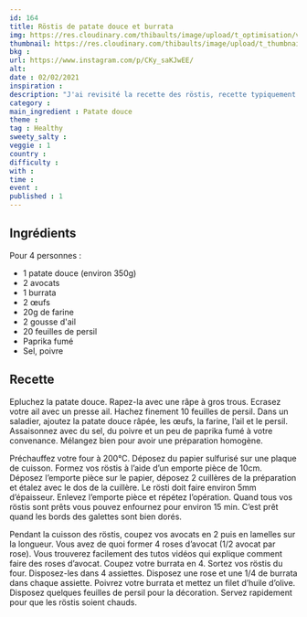 ```yaml
---
id: 164
title: Röstis de patate douce et burrata
img: https://res.cloudinary.com/thibaults/image/upload/t_optimisation/v1612293946/Recipes/20210202_rostis_patate_douce.jpg
thumbnail: https://res.cloudinary.com/thibaults/image/upload/t_thumbnail_josie/v1612293946/Recipes/20210202_rostis_patate_douce.jpg
bkg : 
url: https://www.instagram.com/p/CKy_saKJwEE/
alt: 
date : 02/02/2021
inspiration : 
description: "J'ai revisité la recette des röstis, recette typiquement suisse, avec des patates douces. Je les ai accompagné d'une burrata et d'avocat pour plus de fraicheur."
category : 
main_ingredient : Patate douce
theme : 
tag : Healthy
sweety_salty : 
veggie : 1
country :
difficulty :
with : 
time : 
event :
published : 1
---
```


## Ingrédients
Pour 4 personnes :
 - 1 patate douce (environ 350g)
 - 2 avocats
 - 1 burrata
 - 2 œufs
 - 20g de farine
 - 2 gousse d'ail
 - 20 feuilles de persil
 - Paprika fumé
 - Sel, poivre

## Recette
Epluchez la patate douce. Rapez-la avec une râpe à gros trous. Ecrasez votre ail avec un presse ail. Hachez finement 10 feuilles de persil. Dans un saladier, ajoutez la patate douce râpée, les œufs, la farine, l’ail et le persil. Assaisonnez avec du sel, du poivre et un peu de paprika fumé à votre convenance. Mélangez bien pour avoir une préparation homogène.

Préchauffez votre four à 200°C. Déposez du papier sulfurisé sur une plaque de cuisson. Formez vos röstis à l’aide d’un emporte pièce de 10cm. Déposez l’emporte pièce sur le papier, déposez 2 cuillères de la préparation et étalez avec le dos de la cuillère. Le rösti doit faire environ 5mm d’épaisseur. Enlevez l’emporte pièce et répétez l’opération. Quand tous vos röstis sont prêts vous pouvez enfournez pour environ 15 min. C’est prêt quand les bords des galettes sont bien dorés.

Pendant la cuisson des röstis, coupez vos avocats en 2 puis en lamelles sur la longueur. Vous avez de quoi former 4 roses d’avocat (1/2 avocat par rose). Vous trouverez facilement des tutos vidéos qui explique comment faire des roses d’avocat. Coupez votre burrata en 4. Sortez vos röstis du four. Disposez-les dans 4 assiettes. Disposez une rose et une 1/4 de burrata dans chaque assiette. Poivrez votre burrata et mettez un filet d’huile d’olive. Disposez quelques feuilles de persil pour la décoration. Servez rapidement pour que les röstis soient chauds.